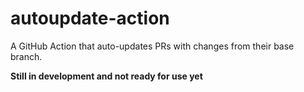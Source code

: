 # autoupdate-action
A GitHub Action that auto-updates PRs with changes from their base branch.

**Still in development and not ready for use yet**
